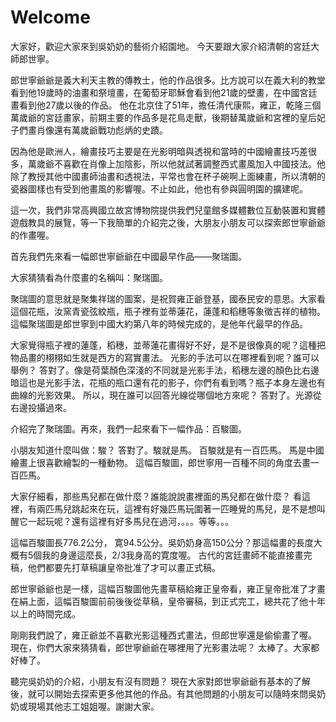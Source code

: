 # Welcome

大家好，歡迎大家來到吳奶奶的藝術介紹園地。
今天要跟大家介紹清朝的宮廷大師郎世寧。


郎世寧爺爺是義大利天主教的傳教士，他的作品很多。比方說可以在義大利的教堂看到他19歲時的油畫和祭壇畫，在葡萄牙耶穌會看到他21歲的壁畫，在中國宮廷畫看到他27歲以後的作品。
他在北京住了51年，擔任清代康熙，雍正，乾隆三個萬歲爺的宮廷畫家，前期主要的作品多是花鳥走獸，後期替萬歲爺和宮裡的皇后妃子們畫肖像還有萬歲爺戰功彪炳的史蹟。

因為他是歐洲人，繪畫技巧主要是在光影明暗與透視和當時的中國繪畫技巧差很多，萬歲爺不喜歡在肖像上加陰影，所以他就試著調整西式畫風加入中國技法。他除了教授其他中國畫師油畫和透視法，平常也會在杯子碗啊上面練畫，所以清朝的瓷器圖樣也有受到他畫風的影響喔。不止如此，他也有參與圓明園的擴建呢。

這一次，我們非常高興國立故宮博物院提供我們兒童館多媒體數位互動裝置和實體遊戲教具的展覽，等一下我簡單的介紹完之後，大朋友小朋友可以探索郎世寧爺爺的作畫喔。


首先我們先來看一幅郎世寧爺爺在中國最早作品——聚瑞圖。

大家猜猜看為什麼畫的名稱叫：聚瑞圖。

聚瑞圖的意思就是聚集祥瑞的圖案，是祝賀雍正爺登基，國泰民安的意思。大家看這個花瓶，汝窯青瓷弦紋瓶，瓶子裡有並蒂蓮花，蓮蓬和稻穗等象徵吉祥的植物。
這幅聚瑞圖是郎世寧到中國大約第八年的時候完成的，是他年代最早的作品。

大家覺得瓶子裡的蓮蓬，稻穗，並蒂蓮花畫得好不好，是不是很像真的呢？這種把物品畫的栩栩如生就是西方的寫實畫法。
光影的手法可以在哪裡看到呢？誰可以舉例？
答對了。像是荷葉顏色深淺的不同就是光影手法，稻穗左邊的顏色比右邊暗這也是光影手法，花瓶的瓶口還有花的影子，你們有看到嗎？瓶子本身左邊也有曲線的光影效果。
所以，現在誰可以回答光線從哪個地方來呢？
答對了。光源從右邊投攝過來。

介紹完了聚瑞圖。再來，我們一起來看下一幅作品：百駿圖。

小朋友知道什麼叫做：駿？
答對了。駿就是馬。
百駿就是有一百匹馬。
馬是中國繪畫上很喜歡繪製的一種動物。
這幅百駿圖，郎世寧用一百種不同的角度去畫一百匹馬。

大家仔細看，那些馬兒都在做什麼？誰能說說畫裡面的馬兒都在做什麼？
看這裡，有兩匹馬兒跳起來在玩，這裡有好幾匹馬玩圍著一匹睡覺的馬兒，是不是想叫醒它一起玩呢？還有這裡有好多馬兒在過河，。。。等等。。。

這幅百駿圖長776.2公分， 寛94.5公分。吳奶奶身高150公分？那這幅畫的長度大概有5個我的身邊這麼長，2/3我身高的寛度喔。
古代的宮廷畫師不能直接畫完稿，他們都要先打草稿讓皇帝批准了才可以畫正式稿。

郎世寧爺爺也是一樣，這幅百駿圖他先畫草稿給雍正皇帝看，雍正皇帝批准了才畫在絹上面，這幅百駿圖前前後後從草稿，皇帝審稿，到正式完工，總共花了他十年以上的時間完成。　

剛剛我們說了，雍正爺並不喜歡光影這種西式畫法，但郎世寧還是偷偷畫了喔。　
現在，你們大家來猜猜看，郎世寧爺爺在哪裡用了光影畫法呢？
太棒了。大家都好棒了。

聽完吳奶奶的介紹，小朋友有沒有問題？
現在大家對郎世寧爺爺有基本的了解後，就可以開始去探索更多他其他的作品。有其他問題的小朋友可以隨時來問吳奶奶或現場其他志工姐姐喔。謝謝大家。
